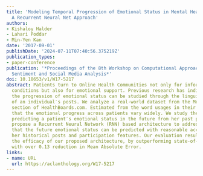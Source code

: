 ```yaml
---
title: 'Modeling Temporal Progression of Emotional Status in Mental Health Forum:
  A Recurrent Neural Net Approach'
authors:
- Kishaloy Halder
- Lahari Poddar
- Min-Yen Kan
date: '2017-09-01'
publishDate: '2024-07-11T07:40:56.375219Z'
publication_types:
- paper-conference
publication: '*Proceedings of the 8th Workshop on Computational Approaches to Subjectivity,
  Sentiment and Social Media Analysis*'
doi: 10.18653/v1/W17-5217
abstract: Patients turn to Online Health Communities not only for information on specific
  conditions but also for emotional support. Previous research has indicated that
  the progression of emotional status can be studied through the linguistic patterns
  of an individual′s posts. We analyze a real-world dataset from the Mental Health
  section of HealthBoards.com. Estimated from the word usages in their posts, we find
  that the emotional progress across patients vary widely. We study the problem of
  predicting a patient′s emotional status in the future from her past posts and we
  propose a Recurrent Neural Network (RNN) based architecture to address it. We find
  that the future emotional status can be predicted with reasonable accuracy given
  her historical posts and participation features. Our evaluation results demonstrate
  the efficacy of our proposed architecture, by outperforming state-of-the-art approaches
  with over 0.13 reduction in Mean Absolute Error.
links:
- name: URL
  url: https://aclanthology.org/W17-5217
---
```

